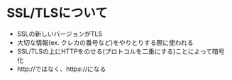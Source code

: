 # SSL/TLSについて
- SSLの新しいバージョンがTLS
- 大切な情報(ex. クレカの番号など)をやりとりする際に使われる
- SSL/TLSの上にHTTPをのせる(プロトコルを二重にする)ことによって暗号化
- http://ではなく、http*s*://になる

